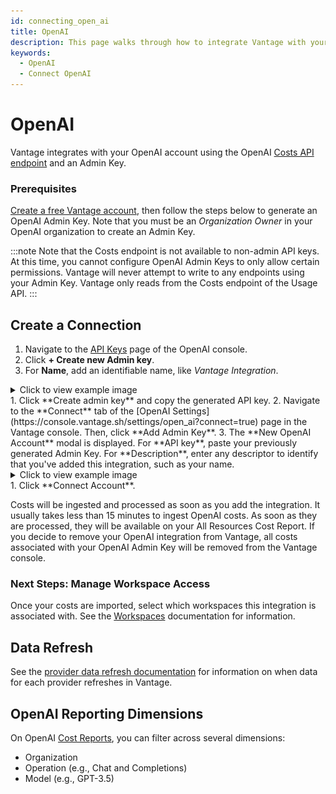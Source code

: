 ```yaml
---
id: connecting_open_ai
title: OpenAI
description: This page walks through how to integrate Vantage with your OpenAI account.
keywords:
  - OpenAI
  - Connect OpenAI
---
```


# OpenAI

Vantage integrates with your OpenAI account using the OpenAI [Costs API endpoint](https://platform.openai.com/docs/api-reference/usage/costs) and an Admin Key.

### Prerequisites

[Create a free Vantage account](https://console.vantage.sh/signup), then follow the steps below to generate an OpenAI Admin Key. Note that you must be an _Organization Owner_ in your OpenAI organization to create an Admin Key.

:::note
Note that the Costs endpoint is not available to non-admin API keys. At this time, you cannot configure OpenAI Admin Keys to only allow certain permissions. Vantage will never attempt to write to any endpoints using your Admin Key. Vantage only reads from the Costs endpoint of the Usage API.
:::

## Create a Connection

1. Navigate to the [API Keys](https://platform.openai.com/settings/organization/admin-keys) page of the OpenAI console.
2. Click **+ Create new Admin key**.
3. For **Name**, add an identifiable name, like _Vantage Integration_.
<details><summary>Click to view example image</summary>
<div style={{display:"flex", justifyContent:"center"}}>
<img alt="Create API key modal with a number 1 next to the Create new secret key button and number 2 next to the input field for the key name" width="100%" src="/img/openai-admin-key.png" />
</div>
</details>
1. Click **Create admin key** and copy the generated API key.
2. Navigate to the **Connect** tab of the [OpenAI Settings](https://console.vantage.sh/settings/open_ai?connect=true) page in the Vantage console. Then, click **Add Admin Key**.
3. The **New OpenAI Account** modal is displayed. For **API key**, paste your previously generated Admin Key. For **Description**, enter any descriptor to identify that you've added this integration, such as your name.
<details><summary>Click to view example image</summary>
<div style={{display:"flex", justifyContent:"center"}}>
<img alt="The API key account modal in the Vantage console with sample data added" width="80%" src="/img/open-ai-add-key.png" />
</div>
</details>
1. Click **Connect Account**.

Costs will be ingested and processed as soon as you add the integration. It usually takes less than 15 minutes to ingest OpenAI costs. As soon as they are processed, they will be available on your All Resources Cost Report. If you decide to remove your OpenAI integration from Vantage, all costs associated with your OpenAI Admin Key will be removed from the Vantage console.

### Next Steps: Manage Workspace Access

Once your costs are imported, select which workspaces this integration is associated with. See the [Workspaces](/workspaces#integration-workspace) documentation for information.

## Data Refresh

See the [provider data refresh documentation](/provider_data_refresh) for information on when data for each provider refreshes in Vantage.

## OpenAI Reporting Dimensions

On OpenAI [Cost Reports](/cost_reports), you can filter across several dimensions:

- Organization
- Operation (e.g., Chat and Completions)
- Model (e.g., GPT-3.5)
